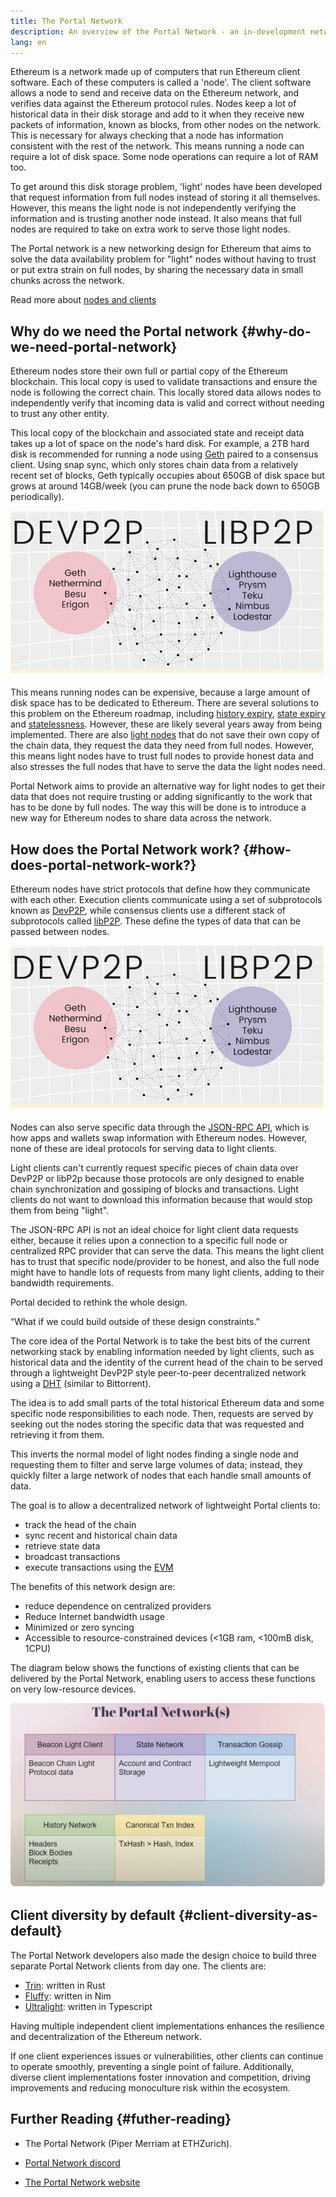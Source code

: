 ```yaml
---
title: The Portal Network
description: An overview of the Portal Network - an in-development network designed to support low-resource clients.
lang: en
---
```


Ethereum is a network made up of computers that run Ethereum client software. Each of these computers is called a 'node'. The client software allows a node to send and receive data on the Ethereum network, and verifies data against the Ethereum protocol rules. Nodes keep a lot of historical data in their disk storage and add to it when they receive new packets of information, known as blocks, from other nodes on the network. This is necessary for always checking that a node has information consistent with the rest of the network. This means running a node can require a lot of disk space. Some node operations can require a lot of RAM too.

To get around this disk storage problem, 'light' nodes have been developed that request information from full nodes instead of storing it all themselves. However, this means the light node is not independently verifying the information and is trusting another node instead. It also means that full nodes are required to take on extra work to serve those light nodes.

The Portal network is a new networking design for Ethereum that aims to solve the data availability problem for "light" nodes without having to trust or put extra strain on full nodes, by sharing the necessary data in small chunks across the network.

Read more about [nodes and clients]((https://ethereum.org/en/developers/docs/nodes-and-clients/))



## Why do we need the Portal network {#why-do-we-need-portal-network}

Ethereum nodes store their own full or partial copy of the Ethereum blockchain. This local copy is used to validate transactions and ensure the node is following the correct chain. This locally stored data allows nodes to independently verify that incoming data is valid and correct without needing to trust any other entity.

This local copy of the blockchain and associated state and receipt data takes up a lot of space on the node's hard disk. For example, a 2TB hard disk is recommended for running a node  using [Geth](https://geth.ethereum.org) paired to a consensus client. Using snap sync, which only stores chain data from a relatively recent set of blocks,  Geth typically occupies about 650GB of disk space but grows at around 14GB/week (you can prune the node back down to 650GB periodically). 


![devp2p and libp2p](portal-network-devp2p-libp2p.png)

This means running nodes can be expensive, because a large amount of disk space has to be dedicated to Ethereum. There are several solutions to this problem on the Ethereum roadmap, including [history expiry](https://ethereum.org/en/roadmap/statelessness/#history-expiry), [state expiry](https://ethereum.org/en/roadmap/statelessness/#state-expiry) and [statelessness](https://ethereum.org/en/roadmap/statelessness/). However, these are likely several years away from being implemented. There are also [light nodes](https://ethereum.org/en/developers/docs/nodes-and-clients/light-clients/) that do not save their own copy of the chain data, they request the data they need from full nodes. However, this means light nodes have to trust full nodes to provide honest data and also stresses the full nodes that have to serve the data the light nodes need.

Portal Network aims to provide an alternative way for light nodes to get their data that does not require trusting or adding significantly to the work that has to be done by full nodes. The way this will be done is to introduce a new way for Ethereum nodes to share data across the network.






## How does the Portal Network work? {#how-does-portal-network-work?}
Ethereum nodes have strict protocols that define how they communicate with each other. Execution clients communicate using a set of subprotocols known as [DevP2P](https://ethereum.org/en/developers/docs/networking-layer/#devp2p), while consensus clients use a different stack of subprotocols called [libP2P](https://ethereum.org/en/developers/docs/networking-layer/#libp2p). These define the types of data that can be passed between nodes. 

![devP2P and libP2P](portal-network-devp2p-libp2p.png)

Nodes can also serve specific data through the [JSON-RPC API](https://ethereum.org/en/developers/docs/apis/json-rpc/), which is how apps and wallets swap information with Ethereum nodes. However, none of these are ideal protocols for serving data to light clients. 

Light clients can't currently request specific pieces of chain data over DevP2P or libP2p because those protocols are only designed to enable chain synchronization and gossiping of blocks and transactions. Light clients do not want to download this information because that would stop them from being "light".

The JSON-RPC API is not an ideal choice for light client data requests either, because it relies upon a connection to a specific full node or centralized RPC provider that can serve the data. This means the light client has to trust that specific node/provider to be honest, and also the full node might have to handle lots of requests from many light clients, adding to their bandwidth requirements.

Portal decided to rethink the whole design.

“What if we could build outside of these design constraints.”

The core idea of the Portal Network is to take the best bits of the current networking stack by enabling information needed by light clients, such as historical data and the identity of the current head of the chain to be served through a lightweight DevP2P style peer-to-peer decentralized network using a [DHT](https://en.wikipedia.org/wiki/Distributed_hash_table) (similar to Bittorrent).

The idea is to add small parts of the total historical Ethereum data and some specific node responsibilities to each node. Then, requests are served by seeking out the nodes storing the specific data that was requested and retrieving it from them. 

This inverts the normal model of light nodes finding a single node and requesting them to filter and serve large volumes of data; instead, they quickly filter a large network of nodes that each handle small amounts of data.

The goal is to allow a decentralized network of lightweight Portal clients to:

- track the head of the chain
- sync recent and historical chain data
- retrieve state data
- broadcast transactions
- execute transactions using the [EVM](https://ethereum.org/en/developers/docs/evm/)


The benefits of this network design are:
- reduce dependence on centralized providers
- Reduce Internet bandwidth usage
- Minimized or zero syncing
- Accessible to resource-constrained devices (<1GB ram, <100mB disk, 1CPU)

The diagram below shows the functions of existing clients that can be delivered by the Portal Network, enabling users to access these functions on very low-resource devices.

![portal network table](portal-network-table.png)



## Client diversity by default {#client-diversity-as-default}

The Portal Network developers also made the design choice to build three separate Portal Network clients from day one.
The clients are:
- [Trin](https://github.com/ethereum/trin): written in Rust
- [Fluffy](https://nimbus.team/docs/fluffy.html): written in Nim
- [Ultralight](https://github.com/ethereumjs/ultralight): written in Typescript

Having multiple independent client implementations enhances the resilience and decentralization of the Ethereum network.

If one client experiences issues or vulnerabilities, other clients can continue to operate smoothly, preventing a single point of failure. Additionally, diverse client implementations foster innovation and competition, driving improvements and reducing monoculture risk within the ecosystem.


## Further Reading {#futher-reading}

- The Portal Network (Piper Merriam at ETHZurich).

- [Portal Network discord](https://discord.gg/6XFs56cX)

- [The Portal Network website](ethportal.net)